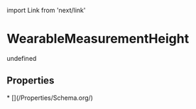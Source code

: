 import Link from 'next/link'
# WearableMeasurementHeight

undefined

## Properties

<Grid>
* [](/Properties/Schema.org/)

</Grid>

